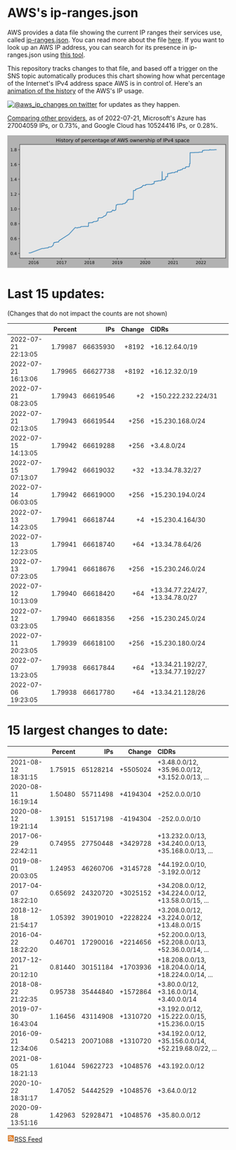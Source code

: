# AWS's ip-ranges.json

AWS provides a data file showing the current IP ranges their
services use, called [ip-ranges.json](https://ip-ranges.amazonaws.com/ip-ranges.json).
You can read more about the file [here](https://docs.aws.amazon.com/general/latest/gr/aws-ip-ranges.html).
If you want to look up an AWS IP address, you can search for its presence in ip-ranges.json using [this tool](https://seligman.github.io/aws-ip-ranges/).

This repository tracks changes to that file, and based off a trigger on the SNS topic 
automatically produces this chart showing how what percentage of the Internet's IPv4 
address space AWS is in control of.  Here's an 
[animation of the history](https://youtu.be/Su25yl7eol8) of the AWS's IP usage.

[![@aws_ip_changes on twitter](https://img.shields.io/twitter/url/https/twitter.com/aws_ip_changes.svg?style=social&label=%40aws_ip_changes)](https://twitter.com/aws_ip_changes) for updates as they happen.

[Comparing other providers](https://github.com/seligman/cloud_sizes), as of 2022-07-21, Microsoft's Azure has 27004059 IPs, or 0.73%, and Google Cloud has 10524416 IPs, or 0.28%.

![History of AWS](history_count.svg)

# Last 15 updates:

(Changes that do not impact the counts are not shown)

| | Percent | IPs | Change | CIDRs |
| :--- | ---: | ---: | ---: | :--- |
| 2022-07-21 22:13:05 | 1.79987 | 66635930 | +8192 | +16.12.64.0/19 |
| 2022-07-21 16:13:06 | 1.79965 | 66627738 | +8192 | +16.12.32.0/19 |
| 2022-07-21 08:23:05 | 1.79943 | 66619546 | +2 | +150.222.232.224/31 |
| 2022-07-21 02:13:05 | 1.79943 | 66619544 | +256 | +15.230.168.0/24 |
| 2022-07-15 14:13:05 | 1.79942 | 66619288 | +256 | +3.4.8.0/24 |
| 2022-07-15 07:13:07 | 1.79942 | 66619032 | +32 | +13.34.78.32/27 |
| 2022-07-14 06:03:05 | 1.79942 | 66619000 | +256 | +15.230.194.0/24 |
| 2022-07-13 14:23:05 | 1.79941 | 66618744 | +4 | +15.230.4.164/30 |
| 2022-07-13 12:23:05 | 1.79941 | 66618740 | +64 | +13.34.78.64/26 |
| 2022-07-13 07:23:05 | 1.79941 | 66618676 | +256 | +15.230.246.0/24 |
| 2022-07-12 10:13:09 | 1.79940 | 66618420 | +64 | +13.34.77.224/27, +13.34.78.0/27 |
| 2022-07-12 03:23:05 | 1.79940 | 66618356 | +256 | +15.230.245.0/24 |
| 2022-07-11 20:23:05 | 1.79939 | 66618100 | +256 | +15.230.180.0/24 |
| 2022-07-07 13:23:05 | 1.79938 | 66617844 | +64 | +13.34.21.192/27, +13.34.77.192/27 |
| 2022-07-06 19:23:05 | 1.79938 | 66617780 | +64 | +13.34.21.128/26 |


# 15 largest changes to date:

| | Percent | IPs | Change | CIDRs |
| :--- | ---: | ---: | ---: | :--- |
| 2021-08-12 18:31:15 | 1.75915 | 65128214 | +5505024 | +3.48.0.0/12, +35.96.0.0/12, +3.152.0.0/13, ... |
| 2020-08-11 16:19:14 | 1.50480 | 55711498 | +4194304 | +252.0.0.0/10 |
| 2020-08-12 19:21:14 | 1.39151 | 51517198 | -4194304 | -252.0.0.0/10 |
| 2017-06-29 22:42:11 | 0.74955 | 27750448 | +3429728 | +13.232.0.0/13, +34.240.0.0/13, +35.168.0.0/13, ... |
| 2019-08-01 20:03:05 | 1.24953 | 46260706 | +3145728 | +44.192.0.0/10, -3.192.0.0/12 |
| 2017-04-07 18:22:10 | 0.65692 | 24320720 | +3025152 | +34.208.0.0/12, +34.224.0.0/12, +13.58.0.0/15, ... |
| 2018-12-18 21:54:17 | 1.05392 | 39019010 | +2228224 | +3.208.0.0/12, +3.224.0.0/12, +13.48.0.0/15 |
| 2016-04-22 18:22:20 | 0.46701 | 17290016 | +2214656 | +52.200.0.0/13, +52.208.0.0/13, +52.36.0.0/14, ... |
| 2017-12-21 20:12:10 | 0.81440 | 30151184 | +1703936 | +18.208.0.0/13, +18.204.0.0/14, +18.224.0.0/14, ... |
| 2018-08-22 21:22:35 | 0.95738 | 35444840 | +1572864 | +3.80.0.0/12, +3.16.0.0/14, +3.40.0.0/14 |
| 2019-07-30 16:43:04 | 1.16456 | 43114908 | +1310720 | +3.192.0.0/12, +15.222.0.0/15, +15.236.0.0/15 |
| 2016-09-21 12:34:06 | 0.54213 | 20071088 | +1310720 | +34.192.0.0/12, +35.156.0.0/14, +52.219.68.0/22, ... |
| 2021-08-05 18:21:13 | 1.61044 | 59622723 | +1048576 | +43.192.0.0/12 |
| 2020-10-22 18:31:17 | 1.47052 | 54442529 | +1048576 | +3.64.0.0/12 |
| 2020-09-28 13:51:16 | 1.42963 | 52928471 | +1048576 | +35.80.0.0/12 |


[![RSS Icon](rss-icon.png)RSS Feed](https://raw.githubusercontent.com/seligman/aws-ip-ranges/master/rss.xml)
